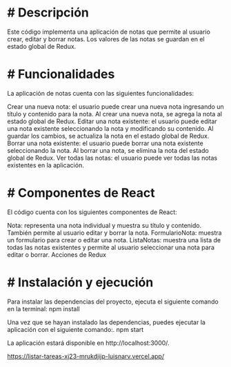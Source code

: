 # # Descripción ##
Este código implementa una aplicación de notas que permite al usuario crear, editar y borrar notas. Los valores de las notas se guardan en el estado global de Redux.

# # Funcionalidades ##
La aplicación de notas cuenta con las siguientes funcionalidades:

Crear una nueva nota: el usuario puede crear una nueva nota ingresando un título y contenido para la nota. Al crear una nueva nota, se agrega la nota al estado global de Redux.
Editar una nota existente: el usuario puede editar una nota existente seleccionando la nota y modificando su  contenido. Al guardar los cambios, se actualiza la nota en el estado global de Redux.
Borrar una nota existente: el usuario puede borrar una nota existente seleccionando la nota. Al borrar una nota, se elimina la nota del estado global de Redux.
Ver todas las notas: el usuario puede ver todas las notas existentes en la aplicación.


# # Componentes de React ##
El código cuenta con los siguientes componentes de React:

Nota: representa una nota individual y muestra su título y contenido. También permite al usuario editar y borrar la nota.
FormularioNota: muestra un formulario para crear o editar una nota.
ListaNotas: muestra una lista de todas las notas existentes y permite al usuario seleccionar una nota para editar o borrar.
Acciones de Redux

# # Instalación y ejecución ##
Para instalar las dependencias del proyecto, ejecuta el siguiente comando en la terminal:
npm install

Una vez que se hayan instalado las dependencias, puedes ejecutar la aplicación con el siguiente comando:.
npm start


La aplicación estará disponible en http://localhost:3000/.

https://listar-tareas-xj23-mrukdjijp-luisnarv.vercel.app/
